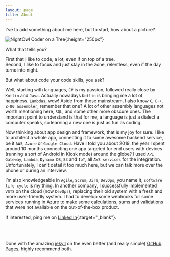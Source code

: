 ```yaml
---
layout: page
title: About
---
```

I've to add something about me here, but to start, how about a picture?


![NightOwl Coder on a Tree](../assets/NightOwlCoderTree.jpg){:height="250px"}

What that tells you?

First that I like to code, a lot, even if on top of a tree.<br>
Second, I like to focus and just stay in the zone, relentless, even if the day turns into night.

But what about code your code skills, you ask?<br>

Well, starting with languages, `C#` is my passion, followed really close by `Kotlin` and `Java`. Actually nowadays `Kotlin` is bringing me a lot of happiness. `Lambdas`, wow! Aside from those mainstream, I also know `C`, `C++`, `Z-80 assembler`, remember that one? A lot of other assembly languages not worth mentioning here, `SQL`, and some other more obscure ones.
The important point to understand is that for me, a language is just a dialect a computer speaks, so learning a new one is just as fun as coding.<br>

Now thinking about app design and framework, that is my joy for sure. I like to architect a whole app, connecting it to some awesome backend service, be it `AWS`, `Azure` or `Google Cloud`. Have I told you about 2019, the year I spent around 10 months connecting one app targeted for end users with devices (running a sort of Android in Kiosk mode) around the globe? I used `API Gateway`, `Lambda`, `Dynamo DB`, `S3` and `IoT`, all `AWS services` for the integration. Unfortunately, I can’t detail it too much here, but we can talk more over the phone or during an interview.<br>

I’m also knowledgeable in `Agile`, `Scrum`, `Jira`, `DevOps`, you name it, `software life cycle` is my thing. In another company, I successfully implemented `VSTS` on the cloud (now `DevOps`), replacing their old system with a fresh and more user-friendly system. I had to develop some webhooks for some services running in Azure to make some calculations, sums and validations that were not available on the out-of-the-box product.<br>

If interested, ping me on [Linked In](https://www.linkedin.com/in/sergioibagy/){:target="_blank"}.<br><br><br><br>




Done with the amazing [jekyll](https://github.com/jekyll/jekyll) on the even better (and really simple) [GitHub Pages](https://help.github.com/en/github/working-with-github-pages), highly recommend both.